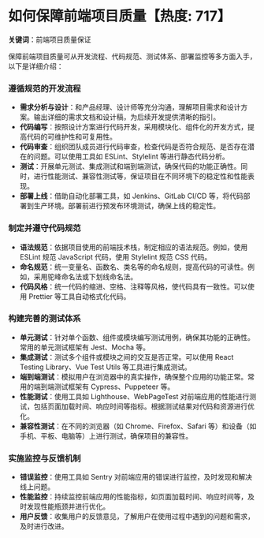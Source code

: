 # 如何保障前端项目质量【热度: 717】

**关键词**：前端项目质量保证

保障前端项目质量可从开发流程、代码规范、测试体系、部署监控等多方面入手，以下是详细介绍：

### 遵循规范的开发流程

- **需求分析与设计**：和产品经理、设计师等充分沟通，理解项目需求和设计方案。输出详细的需求文档和设计稿，为后续开发提供清晰的指引。
- **代码编写**：按照设计方案进行代码开发，采用模块化、组件化的开发方式，提高代码的可维护性和可复用性。
- **代码审查**：组织团队成员进行代码审查，检查代码是否符合规范、是否存在潜在的问题。可以使用工具如 ESLint、Stylelint 等进行静态代码分析。
- **测试**：开展单元测试、集成测试和端到端测试，确保代码的功能正确性。同时，进行性能测试、兼容性测试等，保证项目在不同环境下的稳定性和性能表现。
- **部署上线**：借助自动化部署工具，如 Jenkins、GitLab CI/CD 等，将代码部署到生产环境。部署前进行预发布环境测试，确保上线的稳定性。

### 制定并遵守代码规范

- **语法规范**：依据项目使用的前端技术栈，制定相应的语法规范。例如，使用 ESLint 规范 JavaScript 代码，使用 Stylelint 规范 CSS 代码。
- **命名规范**：统一变量名、函数名、类名等的命名规则，提高代码的可读性。例如，采用驼峰命名法或下划线命名法。
- **代码风格**：统一代码的缩进、空格、注释等风格，使代码具有一致性。可以使用 Prettier 等工具自动格式化代码。

### 构建完善的测试体系

- **单元测试**：针对单个函数、组件或模块编写测试用例，确保其功能的正确性。常用的单元测试框架有 Jest、Mocha 等。
- **集成测试**：测试多个组件或模块之间的交互是否正常。可以使用 React Testing Library、Vue Test Utils 等工具进行集成测试。
- **端到端测试**：模拟用户在浏览器中的真实操作，确保整个应用的功能正常。常用的端到端测试框架有 Cypress、Puppeteer 等。
- **性能测试**：使用工具如 Lighthouse、WebPageTest 对前端应用的性能进行测试，包括页面加载时间、响应时间等指标。根据测试结果对代码和资源进行优化。
- **兼容性测试**：在不同的浏览器（如 Chrome、Firefox、Safari 等）和设备（如手机、平板、电脑等）上进行测试，确保项目的兼容性。

### 实施监控与反馈机制

- **错误监控**：使用工具如 Sentry 对前端应用的错误进行监控，及时发现和解决线上问题。
- **性能监控**：持续监控前端应用的性能指标，如页面加载时间、响应时间等，及时发现性能瓶颈并进行优化。
- **用户反馈**：收集用户的反馈意见，了解用户在使用过程中遇到的问题和需求，及时进行改进。
